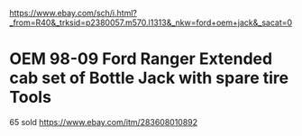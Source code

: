 https://www.ebay.com/sch/i.html?_from=R40&_trksid=p2380057.m570.l1313&_nkw=ford+oem+jack&_sacat=0

# OEM 98-09 Ford Ranger Extended cab set of Bottle Jack with spare tire Tools
65 sold
https://www.ebay.com/itm/283608010892
